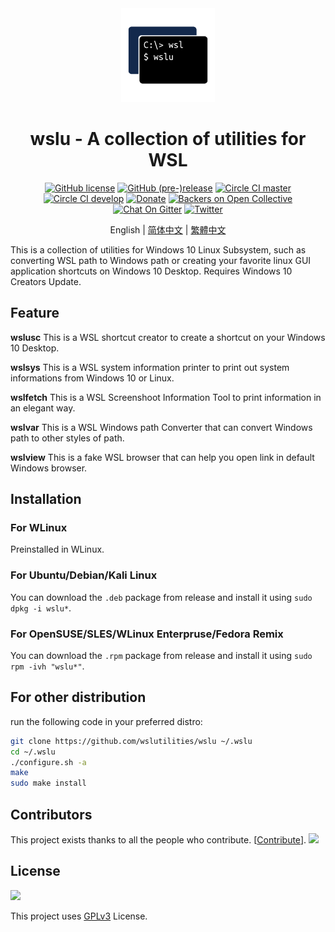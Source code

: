 <div align="center">

<img width="150" height="150" src="extras/icon.png">

# wslu - A collection of utilities for WSL

[![GitHub license](https://flat.badgen.net/github/license/wslutilities/wslu?icon=github&label=&color=cyan)](https://github.com/wslutilities/wslu/blob/master/LICENSE)
[![GitHub (pre-)release](https://flat.badgen.net/github/release/wslutilities/wslu?icon=github&label=)](https://github.com/wslutilities/wslu)
[![Circle CI master](https://flat.badgen.net/circleci/github/wslutilities/wslu/master?label=master&icon=circleci)](https://circleci.com/gh/wslutilities/wslu/tree/master)
[![Circle CI develop](https://flat.badgen.net/circleci/github/wslutilities/wslu/develop?label=develop&icon=circleci)](https://circleci.com/gh/wslutilities/wslu/tree/develop)
[![Donate](https://flat.badgen.net/badge/Donate/Paypal/purple)](https://www.paypal.me/callmepk/)
[![Backers on Open Collective](https://flat.badgen.net/opencollective/backers/wslu)](CONTRIBUTING.md#financial-contributions)
[![Chat On Gitter](https://flat.badgen.net/badge/chat/on%20gitter/cyan)](https://gitter.im/wslutilities/wslu)
[![Twitter](https://flat.badgen.net/twitter/follow/wslutilities)](https://twitter.com/wslutilities)

English | [简体中文](README.hans.md) | [繁體中文](README.hant.md)

</div>

This is a collection of utilities for Windows 10 Linux Subsystem, such as converting WSL path to Windows path or creating your favorite linux GUI application shortcuts on Windows 10 Desktop. Requires Windows 10 Creators Update.

## Feature

**wslusc**
This is a WSL shortcut creator to create a shortcut on your Windows 10 Desktop.

**wslsys**
This is a WSL system information printer to print out system informations from Windows 10 or Linux.

**wslfetch**
This is a WSL Screenshoot Information Tool to print information in an elegant way.

**wslvar**
This is a WSL Windows path Converter that can convert Windows path to other styles of path.

**wslview**
This is a fake WSL browser that can help you open link in default Windows browser.

## Installation

### For WLinux

Preinstalled in WLinux.

### For Ubuntu/Debian/Kali Linux

You can download the `.deb` package from release and install it using `sudo dpkg -i wslu*`.

### For OpenSUSE/SLES/WLinux Enterpruse/Fedora Remix

You can download the `.rpm` package from release and install it using `sudo rpm -ivh "wslu*"`.

## For other distribution

run the following code in your preferred distro:

```bash
git clone https://github.com/wslutilities/wslu ~/.wslu
cd ~/.wslu
./configure.sh -a
make
sudo make install
```

## Contributors

This project exists thanks to all the people who contribute. [[Contribute](CONTRIBUTING.md)].
<img src="https://opencollective.com/wslu/contributors.svg?width=890&button=false" />

## License

<img width="150" src="https://www.gnu.org/graphics/gplv3-with-text-136x68.png">

This project uses [GPLv3](LICENSE) License.
